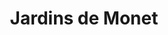 ---
guid: "477abcb49a70"
title: "Jardins de Monet"
latlng: "49.075167, 1.534495"
videoId: "Mfq6-3K15jM" 
---